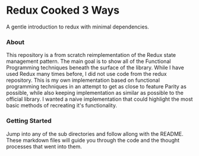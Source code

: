 # Redux Cooked 3 Ways
A gentle introduction to redux with minimal dependencies.

### About
This repository is a from scratch reimplementation of the Redux state management pattern.
The main goal is to show all of the Functional Programming techniques beneath the surface of the library. While I have used Redux many times before, I did not use code from the redux repository.  This is my own implementation based on functional programming techniques in an attempt to get as close to feature Parity as possible, while also keeping implementation as similar as possible to the official library. I wanted a naive implementation that could highlight the most basic methods of recreating it's functionality.

### Getting Started
Jump into any of the sub directories and follow allong with the README. These markdown files will guide you through the code and the thought processes that went into them.
